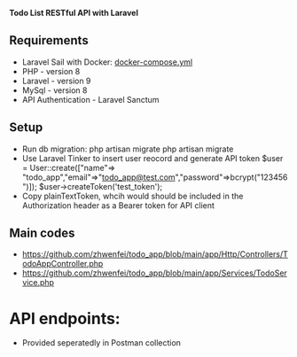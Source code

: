 **Todo List RESTful API with Laravel**
## Requirements

- Laravel Sail with Docker: [docker-compose.yml](https://github.com/zhwenfei/todo_app/blob/main/docker-compose.yml)
- PHP - version 8
- Laravel - version 9
- MySql - version 8
- API Authentication - Laravel Sanctum

## Setup

- Run db migration: php artisan migrate
    php artisan migrate
- Use Laravel Tinker to insert user reocord and generate API token
    $user = User::create(["name"=> "todo_app","email"=>"todo_app@test.com","password"=>bcrypt("123456")]);
    $user->createToken('test_token');
- Copy plainTextToken, whcih would should be included in the Authorization header as a Bearer token for API client

## Main codes
- https://github.com/zhwenfei/todo_app/blob/main/app/Http/Controllers/TodoAppController.php
- https://github.com/zhwenfei/todo_app/blob/main/app/Services/TodoService.php

# API endpoints:
- Provided seperatedly in Postman collection

